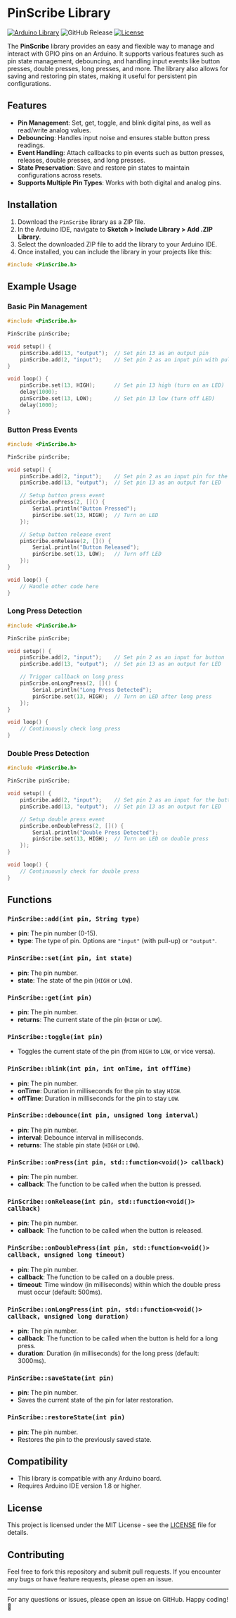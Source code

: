 # PinScribe Library
[![Arduino Library](https://img.shields.io/badge/Arduino-Library-blue.svg)]([https://docs.arduino.cc/libraries/doeep/?_gl=1*1n8024i*_up*MQ..*_ga*OTc3MDE5NDYxLjE3Mzg2OTIzNDg.*_ga_NEXN8H46L5*MTczODY5MjM0Ni4xLjEuMTczODY5MjM1My4wLjAuNDU4ODMyODky](https://docs.arduino.cc/libraries/pinscribe/?_gl=1*1h057qp*_up*MQ..*_ga*OTc3MDE5NDYxLjE3Mzg2OTIzNDg.*_ga_NEXN8H46L5*MTczODY5MjM0Ni4xLjEuMTczODY5MjY2OC4wLjAuNDU4ODMyODky))
![GitHub Release](https://img.shields.io/github/v/release/init-io/PinScribe?label=release)
[![License](https://img.shields.io/github/license/init-io/PinScribe)](LICENSE)


The **PinScribe** library provides an easy and flexible way to manage and interact with GPIO pins on an Arduino. It supports various features such as pin state management, debouncing, and handling input events like button presses, double presses, long presses, and more. The library also allows for saving and restoring pin states, making it useful for persistent pin configurations.

## Features

- **Pin Management**: Set, get, toggle, and blink digital pins, as well as read/write analog values.
- **Debouncing**: Handles input noise and ensures stable button press readings.
- **Event Handling**: Attach callbacks to pin events such as button presses, releases, double presses, and long presses.
- **State Preservation**: Save and restore pin states to maintain configurations across resets.
- **Supports Multiple Pin Types**: Works with both digital and analog pins.
  
## Installation

1. Download the `PinScribe` library as a ZIP file.
2. In the Arduino IDE, navigate to **Sketch > Include Library > Add .ZIP Library**.
3. Select the downloaded ZIP file to add the library to your Arduino IDE.
4. Once installed, you can include the library in your projects like this:

```cpp
#include <PinScribe.h>
```

## Example Usage

### Basic Pin Management

```cpp
#include <PinScribe.h>

PinScribe pinScribe;

void setup() {
    pinScribe.add(13, "output");  // Set pin 13 as an output pin
    pinScribe.add(2, "input");    // Set pin 2 as an input pin with pull-up resistor
}

void loop() {
    pinScribe.set(13, HIGH);      // Set pin 13 high (turn on an LED)
    delay(1000);
    pinScribe.set(13, LOW);       // Set pin 13 low (turn off LED)
    delay(1000);
}
```

### Button Press Events

```cpp
#include <PinScribe.h>

PinScribe pinScribe;

void setup() {
    pinScribe.add(2, "input");    // Set pin 2 as an input pin for the button
    pinScribe.add(13, "output");  // Set pin 13 as an output for LED

    // Setup button press event
    pinScribe.onPress(2, []() {
        Serial.println("Button Pressed");
        pinScribe.set(13, HIGH);  // Turn on LED
    });

    // Setup button release event
    pinScribe.onRelease(2, []() {
        Serial.println("Button Released");
        pinScribe.set(13, LOW);   // Turn off LED
    });
}

void loop() {
    // Handle other code here
}
```

### Long Press Detection

```cpp
#include <PinScribe.h>

PinScribe pinScribe;

void setup() {
    pinScribe.add(2, "input");    // Set pin 2 as an input for button
    pinScribe.add(13, "output");  // Set pin 13 as an output for LED

    // Trigger callback on long press
    pinScribe.onLongPress(2, []() {
        Serial.println("Long Press Detected");
        pinScribe.set(13, HIGH);  // Turn on LED after long press
    });
}

void loop() {
    // Continuously check long press
}
```

### Double Press Detection

```cpp
#include <PinScribe.h>

PinScribe pinScribe;

void setup() {
    pinScribe.add(2, "input");    // Set pin 2 as an input for the button
    pinScribe.add(13, "output");  // Set pin 13 as an output for LED

    // Setup double press event
    pinScribe.onDoublePress(2, []() {
        Serial.println("Double Press Detected");
        pinScribe.set(13, HIGH);  // Turn on LED on double press
    });
}

void loop() {
    // Continuously check for double press
}
```

## Functions

### `PinScribe::add(int pin, String type)`
- **pin**: The pin number (0-15).
- **type**: The type of pin. Options are `"input"` (with pull-up) or `"output"`.

### `PinScribe::set(int pin, int state)`
- **pin**: The pin number.
- **state**: The state of the pin (`HIGH` or `LOW`).

### `PinScribe::get(int pin)`
- **pin**: The pin number.
- **returns**: The current state of the pin (`HIGH` or `LOW`).

### `PinScribe::toggle(int pin)`
- Toggles the current state of the pin (from `HIGH` to `LOW`, or vice versa).

### `PinScribe::blink(int pin, int onTime, int offTime)`
- **pin**: The pin number.
- **onTime**: Duration in milliseconds for the pin to stay `HIGH`.
- **offTime**: Duration in milliseconds for the pin to stay `LOW`.

### `PinScribe::debounce(int pin, unsigned long interval)`
- **pin**: The pin number.
- **interval**: Debounce interval in milliseconds.
- **returns**: The stable pin state (`HIGH` or `LOW`).

### `PinScribe::onPress(int pin, std::function<void()> callback)`
- **pin**: The pin number.
- **callback**: The function to be called when the button is pressed.

### `PinScribe::onRelease(int pin, std::function<void()> callback)`
- **pin**: The pin number.
- **callback**: The function to be called when the button is released.

### `PinScribe::onDoublePress(int pin, std::function<void()> callback, unsigned long timeout)`
- **pin**: The pin number.
- **callback**: The function to be called on a double press.
- **timeout**: Time window (in milliseconds) within which the double press must occur (default: 500ms).

### `PinScribe::onLongPress(int pin, std::function<void()> callback, unsigned long duration)`
- **pin**: The pin number.
- **callback**: The function to be called when the button is held for a long press.
- **duration**: Duration (in milliseconds) for the long press (default: 3000ms).

### `PinScribe::saveState(int pin)`
- **pin**: The pin number.
- Saves the current state of the pin for later restoration.

### `PinScribe::restoreState(int pin)`
- **pin**: The pin number.
- Restores the pin to the previously saved state.

## Compatibility

- This library is compatible with any Arduino board.
- Requires Arduino IDE version 1.8 or higher.

## License

This project is licensed under the MIT License - see the [LICENSE](LICENSE) file for details.

## Contributing

Feel free to fork this repository and submit pull requests. If you encounter any bugs or have feature requests, please open an issue.

---

For any questions or issues, please open an issue on GitHub. Happy coding! 🚀
